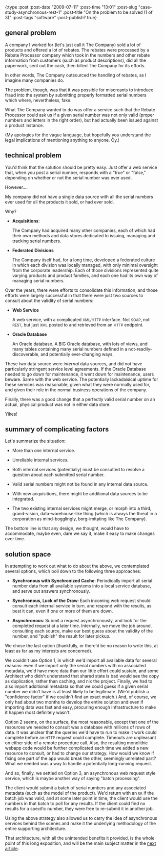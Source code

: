 {:type :post
 :post-date "2009-07-11"
 :post-time "13:01"
 :post-slug "case-study-asynchronous-rest-1"
 :post-title "On the problem to be solved (1 of 3)"
 :post-tags "software"
 :post-publish? true}

## general problem

A company I worked for (let's just call it The Company) sold a lot of
products and offered a lot of rebates. The rebates were processed by a
Rebate Processor company which took in the numbers and other rebate
information from customers (such as product descriptions), did all the
paperwork, sent out the cash, then billed The Company for its efforts.

In other words, The Company outsourced the handling of rebates, as I
imagine many companies do.

The problem, though, was that it was possible for miscreants to
introduce fraud into the system by submitting properly formatted
serial numbers which where, nevertheless, fake.

What The Company wanted to do was offer a service such that the Rebate
Processor could ask us if a given serial number was not only valid
(proper numbers and letters in the right order), but had actually been
issued against a product instance.

(My apologies for the vague language, but hopefully you understand the
legal implications of mentioning anything to anyone. Oy.)

## technical problem

You'd think that the solution should be pretty easy. Just offer a web
service that, when you post a serial number, responds with a "true" or
"false," depending on whether or not the serial number was ever used.

However....

My company did not have a single data source with all the serial
numbers ever used for all the products it sold, or had ever sold.

Why?

  * **Acquisitions**:

    The Company had acquired many other companies, each of which had
    their own methods and data stores dedicated to issuing, managing
    and tracking serial numbers.

  * **Federated Divisions**

    The Company itself had, for a long time, developed a federated
    culture in which each division was locally managed, with only
    minimal oversight from the corporate leadership. Each of those
    divisions represented quite varying products and product families,
    and each one had its own way of managing serial numbers.

Over the years, there were efforts to consolidate this information,
and those efforts were largely successful in that there were just two
sources to consult about the validity of serial numbers:

  * **Web Service**

    A web service, with a complicated <small>XML/HTTP</small>
    interface. Not <small>SOAP</small>, not <small>REST</small>, but
    just <small>XML</small> posted to and retrieved from an
    <small>HTTP</small> endpoint.

  * **Oracle Database**

    An Oracle database. A BIG Oracle database, with lots of views, and
    many tables containing many serial numbers defined in a
    not-readily-discoverable, and potentially ever-changing ways.

These two data source were *internal* data sources, and did not have
particularly stringent service level agreements. If the Oracle
Database needed to go down for maintenance, it went down for
maintenance, users beware. Same with the web service. The potentially
lackadaisical uptime for these services was reasonable, given what
they were normally used for, and given their role in the normal
business operations of the company.

Finally, there was a good change that a perfectly valid serial number
on an actual, physical product was not in either data store.

Yikes!

## summary of complicating factors

Let's summarize the situation:

  * More than one internal service.

  * Unreliable internal services.

  * Both internal services (potentially) must be consulted to resolve
    a question about each submitted serial number.

  * Valid serial numbers might not be found in any internal data source.

  * With new acquisitions, there might be additional data sources to
    be integrated.

  * The two existing internal services might merge, or morph into a
    third, grand-vision, data-warehouse-like thing (which is always
    the threat in a corporation as mind-bogglingly, borg-imitating
    like The Company).

The bottom line is that any design, we thought, would have to
accommodate, maybe even, dare we say it, make it easy to make changes
over time.

## solution space

In attempting to work out what to do about the above, we contemplated
several options, which boil down to the following three approaches:

  * **Synchronous with Synchronized Cache**: Periodically import all
  serial number data from all available systems into a local service
  database, and serve out answers synchronously.

  * **Synchronous, Luck of the Draw**: Each incoming web request
    should consult each internal service in turn, and respond with the
    results, as best it can, even if one or more of them are down.

  * **Asynchronous**: Submit a request asynchronously, and look for
the completed request at a later time. Internally, we move the job
around, consulting each source, make our best guess about the validity
of the number, and "publish" the result for later pickup.

We chose the last option (thankfully, or there'd be no reason to write
this, at least as far as my interests are concerned).

We couldn't use Option 1, in which we'd import all available data for
several reasons: even if we import *only* the serial numbers with no
associated metadata, we'd have more data than our little effort could
sustain, and some Architect who didn't understand that shared state is
bad would see the copy as duplication, rather than caching, and nix
the project. Finally, we had to also import additional metadata so
that we could guess if a given serial number we didn't have is at
least likely to be legitimate. (We'd publish a "confidence factor" if
we couldn't find an exact match.) And, of course, we only had about
two months to develop the entire solution and even if importing data
was fast and easy, procuring enough infrastructure to make it happen
most definitely wasn't.

Option 2 seems, on the surface, the most reasonable, except that one
of the resources we needed to consult was a database with millions of
rows of data. It was unclear that the queries we'd have to run to make
it work could complete before an <small>HTTP</small> request could
complete. Timeouts are unpleasant on either side of a remote procedure
call. Also, the resulting monolithic webapp code would be further
complicated each time we added a new resource to consult, or had to
change our strategy. How would we know if fixing one part of the app
would break the other, seemingly unrelated part? What we needed was a
way to handle a potentially long-running request.

And so, finally, we settled on Option 3, an asynchronous web request
style service, which is maybe another way of saying "batch
processing".

The client would submit a batch of serial numbers and any associated
metadata (such as the model of the product). We'd return with an `OK`
if the batch job was valid, and at some later point in time, the
client would use the numbers in that batch to poll for any results. If
the client could find no results for a specific number, they were free
to re-submit it in another job.

Using the above strategy also allowed us to carry the idea of
asynchronous services behind the scenes and make it the underlying
methodology of the entire supporting architecture.

That architecture, with all the unintended benefits it provided, is
the whole point of this long exposition, and will be the main subject
matter in the [next article][part2].

[part1]: :site-url/articles/2009/07/11/case-study-asynchronous-rest-1
[part2]: :site-url/articles/2009/07/15/case-study-asynchronous-rest-2
[part3]: :site-url/articles/2009/07/23/case-study-asynchronous-rest-3
